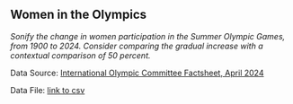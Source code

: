 ## Women in the Olympics

_Sonify the change in women participation in the Summer Olympic Games, from 1900 to 2024. Consider comparing the gradual increase with a contextual comparison of 50 percent._

Data Source: [International Olympic Committee Factsheet, April 2024](https://stillmed.olympics.com/media/Documents/Olympic-Movement/Factsheets/Women-in-the-Olympic-Movement.pdf)

Data File: [link to csv](https://github.com/user/repo/blob/branch/other_file.md)

